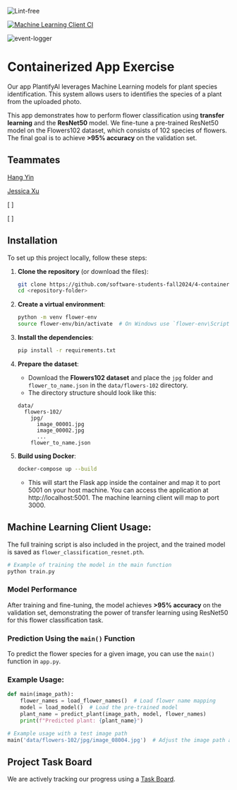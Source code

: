 ![Lint-free](https://github.com/nyu-software-engineering/containerized-app-exercise/actions/workflows/lint.yml/badge.svg)

[![Machine Learning Client CI](https://github.com/software-students-fall2024/4-containers-fantastic-four/actions/workflows/ml-client.yml/badge.svg?branch=main)](https://github.com/software-students-fall2024/4-containers-fantastic-four/actions/workflows/ml-client.yml)

![event-logger](https://github.com/nyu-software-engineering/containerized-app-exercise/actions/workflows/event-logger.yml/badge.svg)

# Containerized App Exercise

Our app PlantifyAI leverages Machine Learning models for plant species identification. This system allows users to identifies the species of a plant from the uploaded photo.

This app demonstrates how to perform flower classification using **transfer learning** and the **ResNet50** model. We fine-tune a pre-trained ResNet50 model on the Flowers102 dataset, which consists of 102 species of flowers. The final goal is to achieve **>95% accuracy** on the validation set. 

## Teammates

[Hang Yin](https://github.com/Popilopi168)

[Jessica Xu](https://github.com/Jessicakk0711)

[ ]

[ ]

## Installation

To set up this project locally, follow these steps:

1. **Clone the repository** (or download the files):
    ```bash
    git clone https://github.com/software-students-fall2024/4-containers-fantastic-four.git
    cd <repository-folder>
    ```

2. **Create a virtual environment**:
    ```bash
    python -m venv flower-env
    source flower-env/bin/activate  # On Windows use `flower-env\Scripts\activate`
    ```

3. **Install the dependencies**:
    ```bash
    pip install -r requirements.txt
    ```

4. **Prepare the dataset**:
    - Download the **Flowers102 dataset** and place the `jpg` folder and `flower_to_name.json` in the `data/flowers-102` directory.
    - The directory structure should look like this:
    ```
    data/
      flowers-102/
        jpg/
          image_00001.jpg
          image_00002.jpg
          ...
        flower_to_name.json
    ```

5. **Build using Docker**:
    ```bash
    docker-compose up --build
    ```

    - This will start the Flask app inside the container and map it to port 5001 on your host machine. You can access the application at http://localhost:5001. The machine learning client will map to port 3000.


## Machine Learning Client Usage:
The full training script is also included in the project, and the trained model is saved as `flower_classification_resnet.pth`.

```python
# Example of training the model in the main function
python train.py
```

### Model Performance

After training and fine-tuning, the model achieves **>95% accuracy** on the validation set, demonstrating the power of transfer learning using ResNet50 for this flower classification task.

### Prediction Using the `main()` Function

To predict the flower species for a given image, you can use the `main()` function in `app.py`.

### Example Usage:

```python
def main(image_path):
    flower_names = load_flower_names()  # Load flower name mapping
    model = load_model()  # Load the pre-trained model
    plant_name = predict_plant(image_path, model, flower_names)
    print(f"Predicted plant: {plant_name}")
```

```python
# Example usage with a test image path
main('data/flowers-102/jpg/image_08004.jpg')  # Adjust the image path as needed
```

## Project Task Board
We are actively tracking our progress using a [Task Board](https://github.com/orgs/software-students-fall2024/projects/127). 


